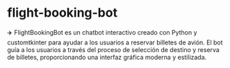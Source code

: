 # flight-booking-bot
✈️ FlightBookingBot es un chatbot interactivo creado con Python y customtkinter para ayudar a los usuarios a reservar billetes de avión. El bot guía a los usuarios a través del proceso de selección de destino y reserva de billetes, proporcionando una interfaz gráfica moderna y estilizada.
